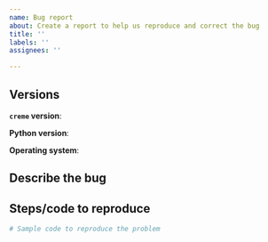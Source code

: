 ```yaml
---
name: Bug report
about: Create a report to help us reproduce and correct the bug
title: ''
labels: ''
assignees: ''

---
```


<!--
Before submitting a bug, please make sure the issue hasn't been already
addressed by searching through the past issues.
-->
## Versions
<!--
Describe all the versions that can help us to correct the bug
-->

**`creme` version**: 

**Python version**: 

**Operating system**:

## Describe the bug
<!--
A clear and concise description of the bug.
-->

## Steps/code to reproduce
<!--
Please add a minimal example that we can reproduce the error by running the
code. Be as succinct as possible. In short, we
are going to copy-paste your code and we expect to get the same
result as you.

If we need to have access to a particular dataset to reproduce the error, 
please attach it (or a reduced version if the file is too big) in a file (csv, json...). 
If you are not allowed to share the dataset, please try to create a minimal example with synthetic
data which can allow us to reproduce the bug. 

If the code is too long, feel free to put it in a public gist and link
it in the issue: https://gist.github.com
-->

```python
# Sample code to reproduce the problem
```


<!-- Thanks for contributing! -->
